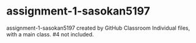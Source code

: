 # assignment-1-sasokan5197
assignment-1-sasokan5197 created by GitHub Classroom
Individual files, with a main class. #4 not included.
